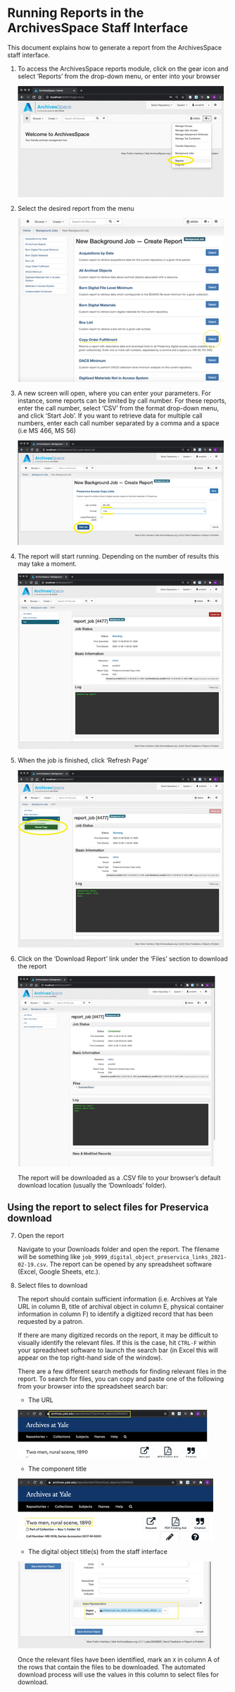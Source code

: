 # Running Reports in the ArchivesSpace Staff Interface

This document explains how to generate a report from the ArchivesSpace staff interface. 

1. To access the ArchivesSpace reports module, click on the gear icon and select ‘Reports’ from the drop-down menu, or enter [](https://archivesspace.library.yale.edu/jobs/new?job_type=report_job) into your browser

    ![Step 1](./_images/copy_order_fulfillment/step4.png)

2. Select the desired report from the menu

    ![Step 2](./_images/copy_order_fulfillment/step5.png)


3. A new screen will open, where you can enter your parameters. For instance, some reports can be limited by call number. For these reports, enter the call number, select ‘CSV’ from the format drop-down menu, and click ‘Start Job’. If you want to retrieve data for multiple call numbers, enter each call number separated by a comma and a space (i.e MS 466, MS 56)

    ![Step 3](./_images/copy_order_fulfillment/step6.png)


4. The report will start running. Depending on the number of results this may take a moment.

    ![Step 4](./_images/copy_order_fulfillment/step7.png)


5. When the job is finished, click ‘Refresh Page’

    ![Step 5](./_images/copy_order_fulfillment/step8.png)

6. Click on the ‘Download Report’ link under the ‘Files’ section to download the report

    ![Step 6](./_images/copy_order_fulfillment/step9.png)

   The report will be downloaded as a .CSV file to your browser’s default download location (usually the ‘Downloads’ folder).

## Using the report to select files for Preservica download

7. Open the report

	Navigate to your Downloads folder and open the report. The filename will be something like `job_9999_digital_object_preservica_links_2021-02-19.csv`. The report can be opened by any spreadsheet software (Excel, Google Sheets, etc.).

8. Select files to download

	The report should contain sufficient information (i.e. Archives at Yale URL in column B, title of archival object in column E, physical container information in column F) to identify a digitized record that has been requested by a patron.

	If there are many digitized records on the report, it may be difficult to visually identify the relevant files. If this is the case, hit `CTRL-F` within your spreadsheet software to launch the search bar (in Excel this will appear on the top right-hand side of the window).

	There are a few different search methods for finding relevant files in the report. To search for files, you can copy and paste one of the following from your browser into the spreadsheet search bar:

	- The URL

	![Step 11](./_images/copy_order_fulfillment/step11.png)

	- 	The component title

	![Step 11a](./_images/copy_order_fulfillment/step11a.png)

	- 	The digital object title(s) from the staff interface

	![Step 11b](./_images/copy_order_fulfillment/step11b.png) 

	Once the relevant files have been identified, mark an `X` in column A of the rows that contain the files to be downloaded. The automated download process will use the values in this column to select files for download.